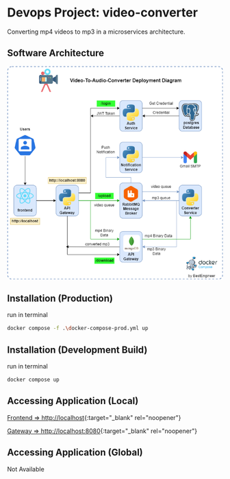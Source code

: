 # Devops Project: video-converter
Converting mp4 videos to mp3 in a microservices architecture.

## Software Architecture

<p align="center">
  <img src="./SoftwareArchitecture.png" width="600" title="Architecture" alt="Architecture">
  </p>

## Installation (Production)
run in terminal

```bash
docker compose -f .\docker-compose-prod.yml up
```

## Installation (Development Build)
run in terminal

```bash
docker compose up
```

## Accessing Application (Local)
[Frontend => http://localhost](https://localhost){:target="_blank" rel="noopener"}

[Gateway => http://localhost:8080](https://localhost:8080){:target="_blank" rel="noopener"}

## Accessing Application (Global)

Not Available